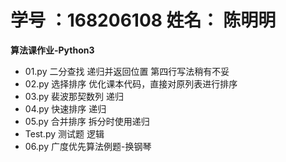 # 学号 ：168206108  姓名： 陈明明

**算法课作业-Python3**
- 01.py 二分查找      递归并返回位置 第四行写法稍有不妥
- 02.py 选择排序      优化课本代码，直接对原列表进行排序
- 03.py 裴波那契数列  递归
- 04.py 快速排序      递归
- 05.py 合并排序      拆分时使用递归
- Test.py 测试题      逻辑
- 06.py 广度优先算法例题-换钢琴 
